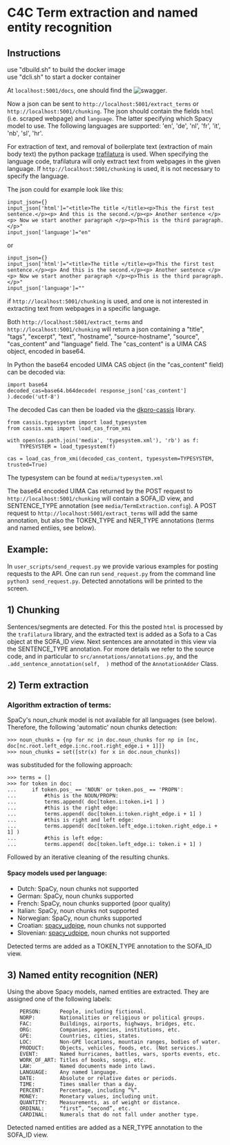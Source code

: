 # C4C Term extraction and named entity recognition

Instructions
------------

use "dbuild.sh" to build the docker image <br />
use "dcli.sh" to start a docker container


At `localhost:5001/docs`, one should find the ![swagger](https://github.com/CrossLangNV/C4C_term_extraction/tree/main/media/swagger.png?raw=true).

Now a json can be sent to `http://localhost:5001/extract_terms` or `http://localhost:5001/chunking`. The json should contain the fields `html` (i.e. scraped webpage) and `language`. The latter specifying which Spacy model to use. The following languages are supported: 'en', 'de', 'nl', 'fr', 'it', 'nb', 'sl', 'hr'.

For extraction of text, and removal of boilerplate text (extraction of main body text) the python package [trafilatura](https://github.com/adbar/trafilatura) is used. When specifying the language code, trafilatura will only extract text from webpages in the given language. If `http://localhost:5001/chunking` is used, it is not necessary to specify the language. 

The json could for example look like this:

```
input_json={}
input_json['html']="<title>The title </title><p>This the first test sentence.</p><p> And this is the second.</p><p> Another sentence </p><p> Now we start another paragraph </p><p>This is the third paragraph.</p>"
input_json['language']="en"
```

or 

```
input_json={}
input_json['html']="<title>The title </title><p>This the first test sentence.</p><p> And this is the second.</p><p> Another sentence </p><p> Now we start another paragraph </p><p>This is the third paragraph.</p>"
input_json['language']=""
```

if `http://localhost:5001/chunking` is used, and one is not interested in extracting text from webpages in a specific language.

Both `http://localhost:5001/extract_terms` and `http://localhost:5001/chunking` will return a json containing a "title", "tags", "excerpt", "text", "hostname", "source-hostname", "source", "cas_content" and "language" field. The "cas_content" is a UIMA CAS object, encoded in base64.

In Python the base64 encoded UIMA CAS object (in the "cas_content" field) can be decoded via:

```
import base64
decoded_cas=base64.b64decode( response_json['cas_content'] ).decode('utf-8')
```

The decoded Cas can then be loaded via the [dkpro-cassis](https://github.com/dkpro/dkpro-cassis) library.

```
from cassis.typesystem import load_typesystem
from cassis.xmi import load_cas_from_xmi

with open(os.path.join('media', 'typesystem.xml'), 'rb') as f:
    TYPESYSTEM = load_typesystem(f)
    
cas = load_cas_from_xmi(decoded_cas_content, typesystem=TYPESYSTEM, trusted=True)
```

The typesystem can be found at `media/typesystem.xml`

The base64 encoded UIMA Cas returned by the POST request to `http://localhost:5001/chunking` will contain a SOFA_ID view, and SENTENCE_TYPE annotation (see `media/TermExtraction.config`). A POST request to `http://localhost:5001/extract_terms` will add the same annotation, but also the TOKEN_TYPE and NER_TYPE annotations (terms and named entiies, see below).

## Example:

In `user_scripts/send_request.py` we provide various examples for posting requests to the API. One can run `send_request.py` from the command line `python3 send_request.py`. Detected annotations will be printed to the screen.

## 1) Chunking

Sentences/segments are detected. For this the posted `html` is processed by the `trafilatura` library, and the extracted text is added as a Sofa to a Cas object at the SOFA_ID view. Next sentences are annotated in this view via the SENTENCE_TYPE annotation. For more details we refer to the source code, and in particular to `src/annotations/annotations.py`, and the `.add_sentence_annotation(self,  )` method of the `AnnotationAdder` Class.

## 2) Term extraction


### Algorithm extraction of terms:
SpaCy's noun_chunk model is not available for all languages (see below). 
Therefore, the following 'automatic' noun chunks detection: 
```
>>> noun_chunks = {np for nc in doc.noun_chunks for np in [nc, doc[nc.root.left_edge.i:nc.root.right_edge.i + 1]]}
>>> noun_chunks = set([str(x) for x in doc.noun_chunks])
```
was substituded for the following approach:
```
>>> terms = []
>>> for token in doc:
...     if token.pos_ == 'NOUN' or token.pos_ == 'PROPN':
...         #this is the NOUN/PROPN:
...         terms.append( doc[token.i:token.i+1 ] )
...         #this is the right edge:
...         terms.append( doc[token.i:token.right_edge.i + 1] )
...         #this is right and left edge:
...         terms.append( doc[token.left_edge.i:token.right_edge.i + 1] )
...         #this is left edge:
...         terms.append( doc[token.left_edge.i: token.i + 1] )
```

Followed by an iterative cleaning of the resulting chunks.

#### Spacy models used per language:
- Dutch: SpaCy, noun chunks not supported
- German: SpaCy, noun chunks supported
- French: SpaCy, noun chunks supported (poor quality)
- Italian: SpaCy, noun chunks not supported
- Norwegian: SpaCy, noun chunks supported
- Croatian: [spacy_udpipe](https://github.com/TakeLab/spacy-udpipe), noun chunks not supported
- Slovenian: [spacy_udpipe](https://github.com/TakeLab/spacy-udpipe), noun chunks not supported

Detected terms are added as a TOKEN_TYPE annotation to the SOFA_ID view.

## 3) Named entity recognition (NER)

Using the above Spacy models, named entities are extracted. They are assigned one of the following labels:

        PERSON:      People, including fictional.
        NORP:        Nationalities or religious or political groups.
        FAC:         Buildings, airports, highways, bridges, etc.
        ORG:         Companies, agencies, institutions, etc.
        GPE:         Countries, cities, states.
        LOC:         Non-GPE locations, mountain ranges, bodies of water.
        PRODUCT:     Objects, vehicles, foods, etc. (Not services.)
        EVENT:       Named hurricanes, battles, wars, sports events, etc.
        WORK_OF_ART: Titles of books, songs, etc.
        LAW:         Named documents made into laws.
        LANGUAGE:    Any named language.
        DATE:        Absolute or relative dates or periods.
        TIME:        Times smaller than a day.
        PERCENT:     Percentage, including ”%“.
        MONEY:       Monetary values, including unit.
        QUANTITY:    Measurements, as of weight or distance.
        ORDINAL:     “first”, “second”, etc.
        CARDINAL:    Numerals that do not fall under another type.

Detected named entities are added as a NER_TYPE annotation to the SOFA_ID view.